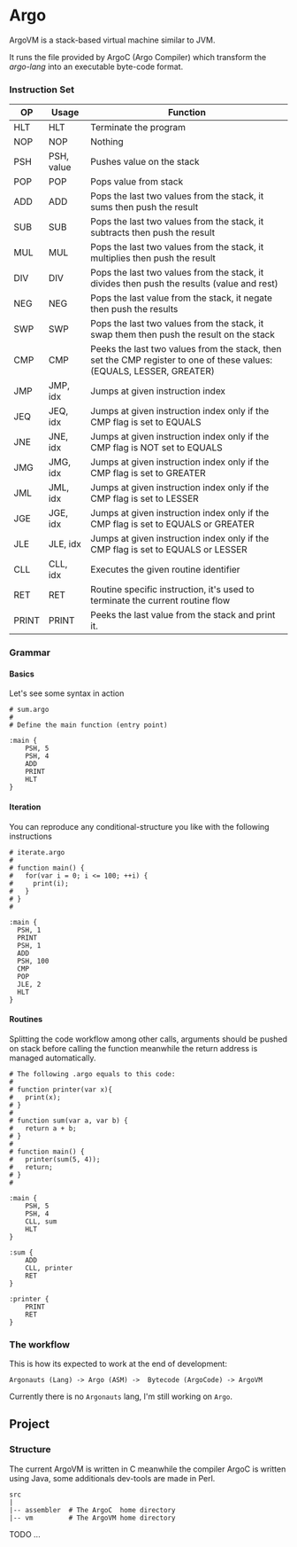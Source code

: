 # Argo

ArgoVM is a stack-based virtual machine similar to JVM.  

It runs the file provided by ArgoC (Argo Compiler) which transform the _argo-lang_ into an executable byte-code format.

### Instruction Set

|  OP   |    Usage    |                                                       Function                                                        |
|-------|-------------|-----------------------------------------------------------------------------------------------------------------------|
| HLT   | HLT         | Terminate the program                                                                                                 |
| NOP   | NOP         | Nothing                                                                                                               |
| PSH   | PSH, value  | Pushes value on the stack                                                                                             |
| POP   | POP         | Pops value from stack                                                                                                 |
| ADD   | ADD         | Pops the last two values from the stack, it sums then push the result                                                 |
| SUB   | SUB         | Pops the last two values from the stack, it subtracts then push the result                                            |
| MUL   | MUL         | Pops the last two values from the stack, it multiplies then push the result                                           |
| DIV   | DIV         | Pops the last two values from the stack, it divides then push the results (value and rest)                            |
| NEG   | NEG         | Pops the last value from the stack, it negate then push the results                                                   |
| SWP   | SWP         | Pops the last two values from the stack, it swap them then push the result on the stack                               |
| CMP   | CMP         | Peeks the last two values from the stack, then set the CMP register to one of these values: (EQUALS, LESSER, GREATER) |
| JMP   | JMP, idx    | Jumps at given instruction index                                                                                      |
| JEQ   | JEQ, idx    | Jumps at given instruction index only if the CMP flag is set to EQUALS                                                |
| JNE   | JNE, idx    | Jumps at given instruction index only if the CMP flag is NOT set to EQUALS                                            |
| JMG   | JMG, idx    | Jumps at given instruction index only if the CMP flag is set to GREATER                                               |
| JML   | JML, idx    | Jumps at given instruction index only if the CMP flag is set to LESSER                                                |
| JGE   | JGE, idx    | Jumps at given instruction index only if the CMP flag is set to EQUALS or GREATER                                     |
| JLE   | JLE, idx    | Jumps at given instruction index only if the CMP flag is set to EQUALS or LESSER                                      |
| CLL   | CLL, idx    | Executes the given routine identifier                                                                                 |
| RET   | RET         | Routine specific instruction, it's used to terminate the current routine flow                                         |
| PRINT | PRINT       | Peeks the last value from the stack and print it.                                                                     |

### Grammar

#### Basics
Let's see some syntax in action

```
# sum.argo
#
# Define the main function (entry point)

:main {
    PSH, 5
    PSH, 4
    ADD
    PRINT
    HLT
}
```
#### Iteration

You can reproduce any conditional-structure you like with the following instructions

```
# iterate.argo
#
# function main() {
#   for(var i = 0; i <= 100; ++i) {
#     print(i); 
#   }
# }
#

:main {
  PSH, 1
  PRINT
  PSH, 1
  ADD
  PSH, 100 
  CMP
  POP
  JLE, 2
  HLT
}
```
#### Routines

Splitting the code workflow among other calls, arguments should be pushed on stack before calling the function meanwhile the return address is managed automatically.

```
# The following .argo equals to this code:
# 
# function printer(var x){
#   print(x);
# }
#
# function sum(var a, var b) {
#   return a + b;
# }
#
# function main() {
#   printer(sum(5, 4));
#   return;
# }
#

:main {
    PSH, 5
    PSH, 4 
    CLL, sum 
    HLT
}

:sum {
    ADD
    CLL, printer
    RET
}

:printer {
    PRINT
    RET
}
```

### The workflow

This is how its expected to work at the end of development:

`Argonauts (Lang) -> Argo (ASM) ->  Bytecode (ArgoCode) -> ArgoVM`

Currently there is no `Argonauts` lang, I'm still working on `Argo`.

## Project

### Structure

The current ArgoVM is written in C meanwhile the compiler ArgoC is written using Java, some additionals dev-tools are made in Perl.

```
src
|
|-- assembler  # The ArgoC  home directory
|-- vm         # The ArgoVM home directory

```

TODO ...
